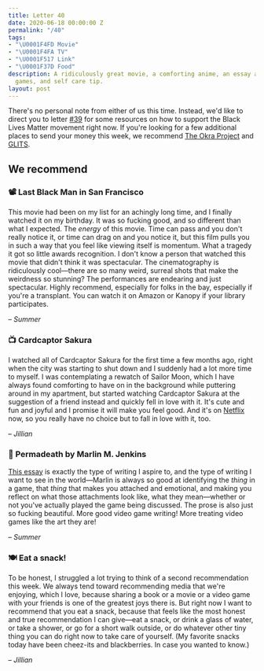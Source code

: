 ```yaml
---
title: Letter 40
date: 2020-06-18 00:00:00 Z
permalink: "/40"
tags:
- "\U0001F4FD️ Movie"
- "\U0001F4FA TV"
- "\U0001F517 Link"
- "\U0001F37D️ Food"
description: A ridiculously great movie, a comforting anime, an essay about video
  games, and self care tip.
layout: post
---
```


There's no personal note from either of us this time. Instead, we'd like to direct you to letter [#39](/39) for some resources on how to support the Black Lives Matter movement right now. If you're looking for a few additional places to send your money this week, we recommend [The Okra Project](https://www.theokraproject.com) and [GLITS](https://www.glitsinc.org).

## We recommend

### 📽️ Last Black Man in San Francisco

This movie had been on my list for an achingly long time, and I finally watched it on my birthday. It was so fucking good, and so different than what I expected. The *energy* of this movie. Time can pass and you don't really notice it, or time can drag on and you notice it, but this film pulls you in such a way that you feel like viewing itself is momentum. What a tragedy it got so little awards recognition. I don't know a person that watched this movie that didn't think it was spectacular. The cinematography is ridiculously cool—there are so many weird, surreal shots that make the weirdness so stunning? The performances are endearing and just spectacular. Highly recommend, especially for folks in the bay, especially if you're a transplant. You can watch it on Amazon or Kanopy if your library participates.

– *Summer*

### 📺 Cardcaptor Sakura

I watched all of Cardcaptor Sakura for the first time a few months ago, right when the city was starting to shut down and I suddenly had a lot more time to myself. I was contemplating a rewatch of Sailor Moon, which I have always found comforting to have on in the background while puttering around in my apartment, but started watching Cardcaptor Sakura at the suggestion of a friend instead and quickly fell in love with it. It's cute and fun and joyful and I promise it will make you feel good. And it's on [Netflix](https://www.netflix.com/title/70309056?trackId=200257858) now, so you really have no choice but to fall in love with it, too.

– *Jillian*

### 🔗 Permadeath by Marlin M. Jenkins

[This essay](https://therumpus.net/2020/06/permadeath/) is exactly the type of writing I aspire to, and the type of writing I want to see in the world—Marlin is always so good at identifying the *thing* in a game, that *thing* that makes you attached and emotional, and making you reflect on what those attachments look like, what they mean—whether or not you've actually played the game being discussed. The prose is also just so fucking beautiful. More good video game writing! More treating video games like the art they are!

– *Summer*

### 🍽️ Eat a snack!

To be honest, I struggled a lot trying to think of a second recommendation this week. We always tend toward recommending media that we're enjoying, which I love, because sharing a book or a movie or a video game with your friends is one of the greatest joys there is. But right now I want to recommend that you eat a snack, because that feels like the most honest and true recommendation I can give—eat a snack, or drink a glass of water, or take a shower, or go for a short walk outside, or do whatever other tiny thing you can do right now to take care of yourself. (My favorite snacks today have been cheez-its and blackberries. In case you wanted to know.)

– *Jillian*
